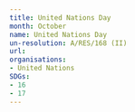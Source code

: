 ```yaml
---
title: United Nations Day
month: October
name: United Nations Day
un-resolution: A/RES/168 (II)
url: 
organisations:
- United Nations
SDGs:
- 16
- 17
---
```

